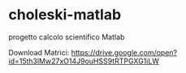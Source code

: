 # choleski-matlab
progetto calcolo scientifico Matlab

Download Matrici:
https://drive.google.com/open?id=15th3lMw27xO14J9ouHSS9tRTPGXG1iLW
